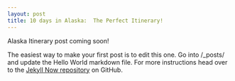```yaml
---
layout: post
title: 10 days in Alaska:  The Perfect Itinerary!
---
```


Alaska Itinerary post coming soon!




The easiest way to make your first post is to edit this one. Go into /_posts/ and update the Hello World markdown file. For more instructions head over to the [Jekyll Now repository](https://github.com/barryclark/jekyll-now) on GitHub.
